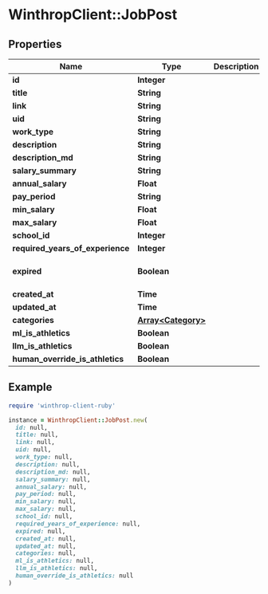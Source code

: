 # WinthropClient::JobPost

## Properties

| Name | Type | Description | Notes |
| ---- | ---- | ----------- | ----- |
| **id** | **Integer** |  | [optional] |
| **title** | **String** |  | [optional] |
| **link** | **String** |  | [optional] |
| **uid** | **String** |  |  |
| **work_type** | **String** |  | [optional] |
| **description** | **String** |  |  |
| **description_md** | **String** |  | [optional] |
| **salary_summary** | **String** |  | [optional] |
| **annual_salary** | **Float** |  | [optional] |
| **pay_period** | **String** |  | [optional] |
| **min_salary** | **Float** |  | [optional] |
| **max_salary** | **Float** |  | [optional] |
| **school_id** | **Integer** |  |  |
| **required_years_of_experience** | **Integer** |  | [optional] |
| **expired** | **Boolean** |  | [optional][default to false] |
| **created_at** | **Time** |  | [optional] |
| **updated_at** | **Time** |  | [optional] |
| **categories** | [**Array&lt;Category&gt;**](Category.md) |  | [optional] |
| **ml_is_athletics** | **Boolean** |  | [optional] |
| **llm_is_athletics** | **Boolean** |  | [optional] |
| **human_override_is_athletics** | **Boolean** |  | [optional] |

## Example

```ruby
require 'winthrop-client-ruby'

instance = WinthropClient::JobPost.new(
  id: null,
  title: null,
  link: null,
  uid: null,
  work_type: null,
  description: null,
  description_md: null,
  salary_summary: null,
  annual_salary: null,
  pay_period: null,
  min_salary: null,
  max_salary: null,
  school_id: null,
  required_years_of_experience: null,
  expired: null,
  created_at: null,
  updated_at: null,
  categories: null,
  ml_is_athletics: null,
  llm_is_athletics: null,
  human_override_is_athletics: null
)
```

